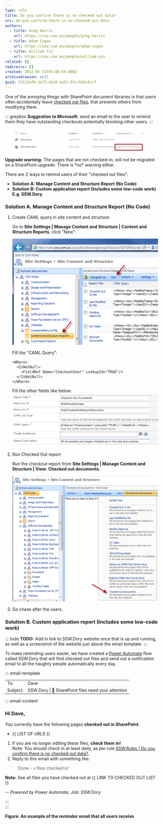 ```yaml
---
type: rule
title: Do you confirm there is no checked out data?
uri: do-you-confirm-there-is-no-checked-out-data
authors:
  - title: Greg Harris
    url: https://ssw.com.au/people/greg-harris
  - title: Adam Cogan
    url: https://ssw.com.au/people/adam-cogan
  - title: William Yin
    url: https://ssw.com.au/people/william-yin
related: []
redirects: []
created: 2012-05-31T03:08:59.000Z
archivedreason: null
guid: 12122af0-1a73-42e8-aa52-6fcc520c5cc7
---
```


One of the annoying things with SharePoint document libraries is that users often accidentally leave [checked out files](https://support.microsoft.com/en-us/office/check-out-check-in-or-discard-changes-to-files-in-a-sharepoint-library-7e2c12a9-a874-4393-9511-1378a700f6de), that prevents others from modifying them.

<!--endintro-->

::: greybox
**Suggestion to Microsoft:** send an email to the user to remind them they have outstanding checkouts potentially blocking other users.
:::

![Figure: Here Greg Harris has not checked in a file](sp-docs.jpg)  

**Upgrade warning:** The pages that are not checked-in, will not be migrated on a SharePoint upgrade. There is \*no\* warning either.

There are 2 ways to remind users of their "checked out files":

* **Solution A: Manage Content and Structure Report (No Code)**
* **Solution B: Custom application report (Includes some low-code work) E.g. SSW.Dory**

### Solution A. Manage Content and Structure Report (No Code)

1. Create CAML query in site content and structure

    Go to **Site Settings | Manage Content and Structure | Content and Structure Reports**, click "New":

    ![Figure: Create a new report](ContentAndStructureReportsNew.png)  

    Fill the "CAML Query":
    ```caml
    <Where>
      <IsNotNull>
        <FieldRef Name="CheckoutUser" LookupId="TRUE"/>
      </IsNotNull>
    </Where>
    ```

    Fill the other fields like below:
    ![Figure: Fill in form](NewReportForm.png)  

2. Run Checked Out report

    Run the checkout report from **Site Settings | Manage Content and Structure | View: Checked out documents**:

    ![Figure: Checked Out Documents report link Make sure there are no files checked out, otherwise, go step 3](CheckedOutDocuments.png)  

3. Go chase after the users.

### Solution B. Custom application report (Includes some low-code work)

::: todo
**TODO:** Add in link to SSW.Dory website once that is up and running, as well as a screenshot of the website just above the email template.
:::

To make reminding users easier, we have created a [Power Automate](https://powerautomate.microsoft.com/en-au/) flow called SSW.Dory that will find checked out files and send out a notification email to all the naughty people automatically every day. 

::: email-template  

|          |     |
| -------- | --- |
| To:      | Dave |
| Subject: | SSW.Dory \| 🔷 SharePoint files need your attention |

::: email-content  

### Hi Dave,  

You currently have the following pages **checked out in SharePoint**:

- {{ LIST OF URLS }}

1. If you are no longer editing these files, **check them in!**   
  Note: You should check in at least daily, as per rule [SSW.Rules | Do you confirm there is no checked out data?](/do-you-confirm-there-is-no-checked-out-data).
2. Reply to this email with something like:
  
  > ‘Done - x files checked in’

**Note:** See all files you have checked out at {{ LINK TO CHECKED OUT LIST }}

*-- Powered by Power Automate, Job: SSW.Dory*

:::   
:::

**Figure: An example of the reminder email that all users receive**
